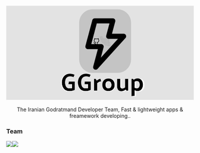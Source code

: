 <div align="center">

<br>

[![Banner](/files/Banner.jpg)](#)

The Iranian Godratmand Developer Team, Fast & lightweight apps & freamework developing..

</div>

### Team

[<img src="https://avatars.githubusercontent.com/u/57597379?v=4" width="50px">](https://github.com/mdpe-ir)[<img src="https://avatars.githubusercontent.com/u/74614163?v=4" width="50px">](https://github.com/Gnkalk)
